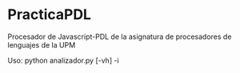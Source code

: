 # PracticaPDL
Procesador de Javascript-PDL de la asignatura de procesadores de lenguajes de la UPM

Uso: python analizador.py [-vh] -i <archivo>
